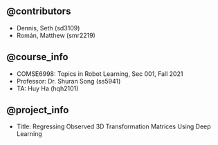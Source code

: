 

@contributors
-------------
- Dennis, Seth (sd3109)
- Román, Matthew (smr2219)

@course_info
------------
- COMSE6998: Topics in Robot Learning, Sec 001, Fall 2021
- Professor: Dr. Shuran Song (ss5941)
- TA: Huy Ha (hqh2101)

@project_info
-------------
- Title: Regressing Observed 3D Transformation Matrices Using Deep Learning
